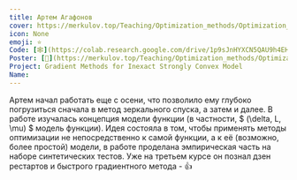 ```yaml
---
title: Артем Агафонов
cover: https://merkulov.top/Teaching/Optimization_methods/Optimization_methods__/Лучшие_проекты_по_оптимизации_2019/Артем_Агафонов/agafonov.png
icon: None
emoji: ⭐
Code: [🕸](https://colab.research.google.com/drive/1p9sJnHYXCN5QAU9h4EHUkiKRuGPIqQuP)
Poster: [📎](https://merkulov.top/Teaching/Optimization_methods/Optimization_methods__/Лучшие_проекты_по_оптимизации_2019/Артем_Агафонов/agafonov.pdf)
Project: Gradient Methods for Inexact Strongly Convex Model
Name: 
---
```


Артем начал работать еще с осени, что позволило ему глубоко погрузиться сначала в метод зеркального спуска, а затем и далее. В работе изучалась концепция модели функции (в частности, $ (\delta, L, \mu) $ модель функции). Идея состояла в том, чтобы применять методы оптимизации не непосредственно к самой функции, а к её (возможно, более простой) модели, в работе проделана эмпирическая часть на наборе синтетических тестов. Уже на третьем курсе он познал дзен рестартов и быстрого градиентного метода - 👍

